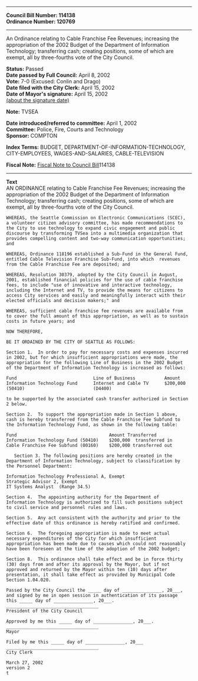 * * * * *  
  
**Council Bill Number: [](#h0)[](#h2)114138**   
**Ordinance Number: 120769**  
  
* * * * *  
  
An Ordinance relating to Cable Franchise Fee Revenues; increasing the appropriation of the 2002 Budget of the Department of Information Technology; transferring cash; creating positions, some of which are exempt, all by three-fourths vote of the City Council.  
  
**Status:** Passed   
**Date passed by Full Council:** April 8, 2002   
**Vote:** 7-0 (Excused: Conlin and Drago)   
**Date filed with the City Clerk:** April 15, 2002   
**Date of Mayor's signature:** April 15, 2002   
[(about the signature date)](/~public/approvaldate.htm)   
  
**Note:** TVSEA  
  
  
**Date introduced/referred to committee:** April 1, 2002   
**Committee:** Police, Fire, Courts and Technology   
**Sponsor:** COMPTON   
  
**Index Terms:** BUDGET, DEPARTMENT-OF-INFORMATION-TECHNOLOGY, CITY-EMPLOYEES, WAGES-AND-SALARIES, CABLE-TELEVISION  
  
**Fiscal Note:** [Fiscal Note to Council Bill](http://clerk.seattle.gov/~public/fnote/114138.htm)[](#h1)[](#h3)114138  
  
* * * * *  
  
**Text**  
    AN ORDINANCE relating to Cable Franchise Fee Revenues; increasing the  
    appropriation of the 2002 Budget of the Department of Information  
    Technology; transferring cash; creating positions, some of which are  
    exempt, all by three-fourths vote of the City Council.  
  
    WHEREAS, the Seattle Commission on Electronic Communications (SCEC),  
    a volunteer citizen advisory committee, has made recommendations to  
    the City to use technology to expand civic engagement and public  
    discourse by transforming TVSea into a multimedia organization that  
    provides compelling content and two-way communication opportunities;  
    and  
  
    WHEREAS, Ordinance 118196 established a Sub-Fund in the General Fund,  
    entitled Cable Television Franchise Sub-Fund, into which  revenues  
    from the Cable Franchise Fee are deposited; and  
  
    WHEREAS, Resolution 30379, adopted by the City Council in August,  
    2001, established financial policies for the use of cable franchise  
    fees, to include "use of innovative and interactive technology,  
    including the Internet and TV, to provide the means for citizens to  
    access City services and easily and meaningfully interact with their  
    elected officials and decision makers;" and  
  
    WHEREAS, sufficient cable franchise fee revenues are available from  
    to cover the full amount of this appropriation, as well as to sustain  
    costs in future years; and  
  
    NOW THEREFORE,  
  
    BE IT ORDAINED BY THE CITY OF SEATTLE AS FOLLOWS:  
  
    Section 1.  In order to pay for necessary costs and expenses incurred  
    in 2002, but for which insufficient appropriations were made, the  
    appropriation for the following Line of Business in the 2002 Budget  
    of the Department of Information Technology is increased as follows:  
  
    Fund                             Line of Business           Amount  
    Information Technology Fund      Internet and Cable TV      $200,000  
    (50410)                          (D4400)  
  
    to be supported by the associated cash transfer authorized in Section  
    2 below.  
  
    Section 2.  To support the appropriation made in Section 1 above,  
    cash is hereby transferred from the Cable Franchise Fee Subfund to  
    the Information Technology Fund, as shown in the following table:  
  
    Fund                                   Amount Transferred  
    Information Technology Fund (50410)    $200,000  transferred in  
    Cable Franchise Fee Subfund (00160)    $200,000 transferred out  
  
       Section 3. The following positions are hereby created in the  
    Department of Information Technology, subject to classification by  
    the Personnel Department:  
  
    Information Technology Professional A, Exempt  
    Strategic Advisor 2, Exempt  
    IT Systems Analyst  (Range 34.5)  
  
    Section 4.  The appointing authority for the Department of  
    Information Technology is authorized to fill such positions subject  
    to civil service and personnel rules and laws.  
  
    Section 5.  Any act consistent with the authority and prior to the  
    effective date of this ordinance is hereby ratified and confirmed.  
  
    Section 6.  The foregoing appropriation is made to meet actual  
    necessary expenditures of the City for which insufficient  
    appropriation has been made due to causes which could not reasonably  
    have been foreseen at the time of the adoption of the 2002 budget;  
  
    Section 8.  This ordinance shall take effect and be in force thirty  
    (30) days from and after its approval by the Mayor, but if not  
    approved and returned by the Mayor within ten (10) days after  
    presentation, it shall take effect as provided by Municipal Code  
    Section 1.04.020.  
  
    Passed by the City Council the _____ day of _______________, 20___,  
    and signed by me in open session in authentication of its passage  
    this _____ day of _______________, 20___.  
    ___________________________________  
    President of the City Council  
  
    Approved by me this _____ day of _______________, 20___.  
    ___________________________________  
    Mayor  
  
    Filed by me this _____ day of _______________, 20___  
    ___________________________________  
    City Clerk  
  
    March 27, 2002  
    version 2  
    t  
